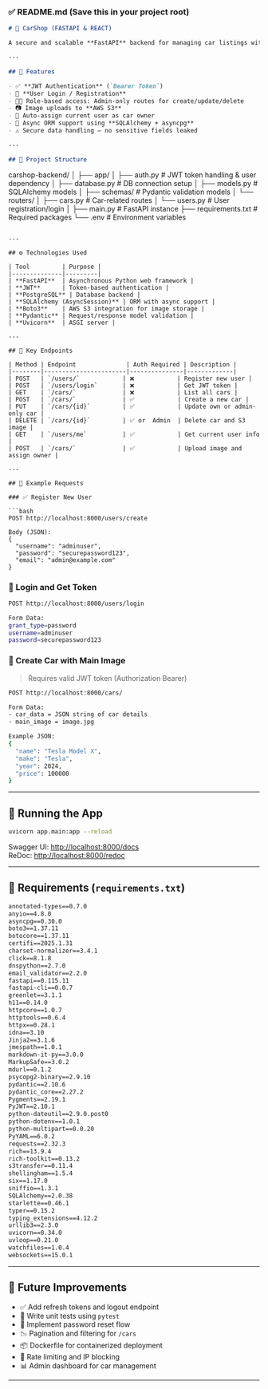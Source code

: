 
### ✅ README.md (Save this in your project root)

```markdown
# 🚗 CarShop (FASTAPI & REACT)

A secure and scalable **FastAPI** backend for managing car listings with JWT authentication, AWS S3 image upload, and admin-based route protection.

---

## 📌 Features

- ✅ **JWT Authentication** (`Bearer Token`)
- 👤 **User Login / Registration**
- 🧑‍💼 Role-based access: Admin-only routes for create/update/delete
- 📷 Image uploads to **AWS S3**
- 🔐 Auto-assign current user as car owner
- 🧠 Async ORM support using **SQLAlchemy + asyncpg**
- ⚠️ Secure data handling – no sensitive fields leaked

---

## 📁 Project Structure

```
carshop-backend/
│
├── app/
│   ├── auth.py               # JWT token handling & user dependency
│   ├── database.py             # DB connection setup
│   ├── models.py               # SQLAlchemy models
│   ├── schemas/                # Pydantic validation models
│   └── routers/
│       ├── cars.py             # Car-related routes
│       └── users.py           # User registration/login
│
├── main.py                    # FastAPI instance
├── requirements.txt           # Required packages
└── .env                       # Environment variables
```

---

## ⚙️ Technologies Used

| Tool         | Purpose |
|--------------|---------|
| **FastAPI**  | Asynchronous Python web framework |
| **JWT**      | Token-based authentication |
| **PostgreSQL** | Database backend |
| **SQLAlchemy (AsyncSession)** | ORM with async support |
| **Boto3**    | AWS S3 integration for image storage |
| **Pydantic** | Request/response model validation |
| **Uvicorn**  | ASGI server |

---

## 🧪 Key Endpoints

| Method | Endpoint              | Auth Required | Description |
|--------|-----------------------|---------------|-------------|
| POST   | `/users/`            | ❌            | Register new user |
| POST   | `/users/login`       | ❌            | Get JWT token |
| GET    | `/cars/`             | ❌            | List all cars |
| POST   | `/cars/`             | ✅            | Create a new car |
| PUT    | `/cars/{id}`         | ✅            | Update own or admin-only car |
| DELETE | `/cars/{id}`         | ✅ or  Admin  | Delete car and S3 image |
| GET    | `/users/me`          | ✅            | Get current user info |
| POST   | `/cars/`             | ✅            | Upload image and assign owner |

---

## 🧱 Example Requests

### ✅ Register New User

```bash
POST http://localhost:8000/users/create

Body (JSON):
{
  "username": "adminuser",
  "password": "securepassword123",
  "email": "admin@example.com"
}
```

### 🔐 Login and Get Token

```bash
POST http://localhost:8000/users/login

Form Data:
grant_type=password
username=adminuser
password=securepassword123
```

### 🚀 Create Car with Main Image

> Requires valid JWT token (Authorization Bearer)

```bash
POST http://localhost:8000/cars/

Form Data:
- car_data = JSON string of car details
- main_image = image.jpg

Example JSON:
{
  "name": "Tesla Model X",
  "make": "Tesla",
  "year": 2024,
  "price": 100000
}
```

---

## 🚀 Running the App

```bash
uvicorn app.main:app --reload
```

Swagger UI: [http://localhost:8000/docs](http://localhost:8000/docs)  
ReDoc: [http://localhost:8000/redoc](http://localhost:8000/redoc)

---

## 🧰 Requirements (`requirements.txt`)

```txt
annotated-types==0.7.0
anyio==4.8.0
asyncpg==0.30.0
boto3==1.37.11
botocore==1.37.11
certifi==2025.1.31
charset-normalizer==3.4.1
click==8.1.8
dnspython==2.7.0
email_validator==2.2.0
fastapi==0.115.11
fastapi-cli==0.0.7
greenlet==3.1.1
h11==0.14.0
httpcore==1.0.7
httptools==0.6.4
httpx==0.28.1
idna==3.10
Jinja2==3.1.6
jmespath==1.0.1
markdown-it-py==3.0.0
MarkupSafe==3.0.2
mdurl==0.1.2
psycopg2-binary==2.9.10
pydantic==2.10.6
pydantic_core==2.27.2
Pygments==2.19.1
PyJWT==2.10.1
python-dateutil==2.9.0.post0
python-dotenv==1.0.1
python-multipart==0.0.20
PyYAML==6.0.2
requests==2.32.3
rich==13.9.4
rich-toolkit==0.13.2
s3transfer==0.11.4
shellingham==1.5.4
six==1.17.0
sniffio==1.3.1
SQLAlchemy==2.0.38
starlette==0.46.1
typer==0.15.2
typing_extensions==4.12.2
urllib3==2.3.0
uvicorn==0.34.0
uvloop==0.21.0
watchfiles==1.0.4
websockets==15.0.1

```

---

## 🧹 Future Improvements

- ✅ Add refresh tokens and logout endpoint
- 🧪 Write unit tests using `pytest`
- 🔄 Implement password reset flow
- 📉 Pagination and filtering for `/cars`
- 📦 Dockerfile for containerized deployment
- 🧯 Rate limiting and IP blocking
- 📊 Admin dashboard for car management

---